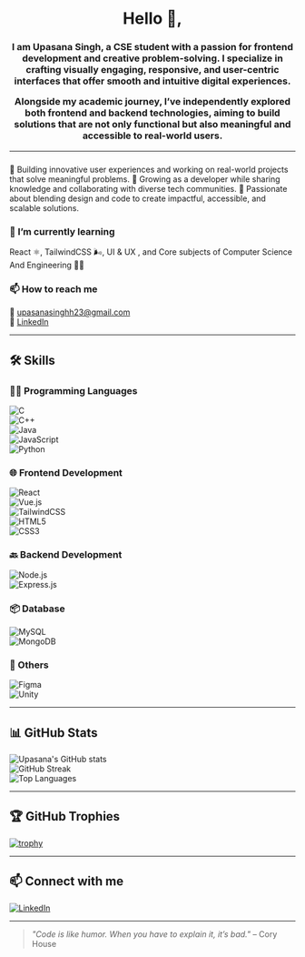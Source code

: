 <h1 align="center">Hello 👋,</h1>
<h3 align="center">I am Upasana Singh, a CSE student with a passion for frontend development and creative problem-solving. I specialize in crafting visually engaging, responsive, and user-centric interfaces that offer smooth and intuitive digital experiences.

Alongside my academic journey, I’ve independently explored both frontend and backend technologies, aiming to build solutions that are not only functional but also meaningful and accessible to real-world users.</h3>

---

### 


🔭 Building innovative user experiences and working on real-world projects that solve meaningful problems.
🌱 Growing as a developer while sharing knowledge and collaborating with diverse tech communities.
🚀 Passionate about blending design and code to create impactful, accessible, and scalable solutions.

### 🌱 I’m currently learning  
React ⚛️, TailwindCSS 🌬️, UI & UX , and Core subjects of Computer Science And Engineering 👨‍💻


### 📫 How to reach me  
📧 upasanasinghh23@gmail.com  
📱 [LinkedIn](https://www.linkedin.com/in/upasana-singh-0826372a9)


---

## 🛠️ Skills

### 👨‍💻 Programming Languages  
![C](https://img.shields.io/badge/c-00599C?style=flat&logo=c&logoColor=white)  
![C++](https://img.shields.io/badge/c++-00599C?style=flat&logo=c%2B%2B&logoColor=white)  
![Java](https://img.shields.io/badge/java-007396?style=flat&logo=java&logoColor=white)  
![JavaScript](https://img.shields.io/badge/javascript-F7DF1E?style=flat&logo=javascript&logoColor=black)  
![Python](https://img.shields.io/badge/python-3776AB?style=flat&logo=python&logoColor=white)

### 🌐 Frontend Development  
![React](https://img.shields.io/badge/react-61DAFB?style=flat&logo=react&logoColor=black)  
![Vue.js](https://img.shields.io/badge/vuejs-4FC08D?style=flat&logo=vue.js&logoColor=white)  
![TailwindCSS](https://img.shields.io/badge/tailwindcss-38B2AC?style=flat&logo=tailwind-css&logoColor=white)  
![HTML5](https://img.shields.io/badge/html5-E34F26?style=flat&logo=html5&logoColor=white)  
![CSS3](https://img.shields.io/badge/css3-1572B6?style=flat&logo=css3&logoColor=white)

### 🔙 Backend Development  
![Node.js](https://img.shields.io/badge/node.js-339933?style=flat&logo=node.js&logoColor=white)  
![Express.js](https://img.shields.io/badge/express.js-000000?style=flat&logo=express&logoColor=white)

### 📦 Database  
![MySQL](https://img.shields.io/badge/mysql-4479A1?style=flat&logo=mysql&logoColor=white)  
![MongoDB](https://img.shields.io/badge/mongodb-47A248?style=flat&logo=mongodb&logoColor=white)

### 🧩 Others  
![Figma](https://img.shields.io/badge/figma-F24E1E?style=flat&logo=figma&logoColor=white)  
![Unity](https://img.shields.io/badge/unity-000000?style=flat&logo=unity&logoColor=white)

---

## 📊 GitHub Stats  
![Upasana's GitHub stats](https://github-readme-stats.vercel.app/api?username=Upasana-1204&show_icons=true&theme=tokyonight)  
![GitHub Streak](https://github-readme-streak-stats.herokuapp.com/?user=Upasana-1204&theme=tokyonight)  
![Top Languages](https://github-readme-stats.vercel.app/api/top-langs/?username=Upasana-1204&layout=compact&theme=tokyonight)

---

## 🏆 GitHub Trophies  
[![trophy](https://github-profile-trophy.vercel.app/?username=Upasana-1204&theme=algolia)](https://github.com/ryo-ma/github-profile-trophy)

---

## 📫 Connect with me  
[![LinkedIn](https://img.shields.io/badge/linkedin-%230077B5.svg?style=flat&logo=linkedin&logoColor=white)](https://www.linkedin.com/in/upasana-singh-0826372a9)  

---

> *"Code is like humor. When you have to explain it, it’s bad."* – Cory House

